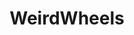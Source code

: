 ---
title: WeirdWheels
crosslinks:
- ATBGE
- UglyCarPictures
- thewholecar
- Shitty_Car_Mods
- hotwheels_irl
- delusionalcraigslist
- RetroFuturism
- AwesomeCarMods
- WeirdWings
- cars
- geotracker
- Volkswagen
- Snowcats
- funny
- Battlecars
- livven
- amceagle
- BrasilOnReddit
- vandwellers
- thegrandtour
---